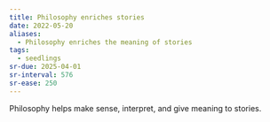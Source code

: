 ```yaml
---
title: Philosophy enriches stories
date: 2022-05-20
aliases:
  - Philosophy enriches the meaning of stories
tags:
  - seedlings
sr-due: 2025-04-01
sr-interval: 576
sr-ease: 250
---
```

Philosophy helps make sense, interpret, and give meaning to stories.